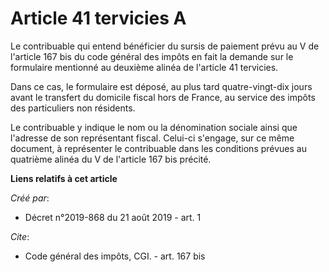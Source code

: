 # Article 41 tervicies A

Le contribuable qui entend bénéficier du sursis de paiement prévu au V de l'article 167 bis du code général des impôts en
fait la demande sur le formulaire mentionné au deuxième alinéa de l'article 41 tervicies.

Dans ce cas, le formulaire est déposé, au plus tard quatre-vingt-dix jours avant le transfert du domicile fiscal hors de
France, au service des impôts des particuliers non résidents.

Le contribuable y indique le nom ou la dénomination sociale ainsi que l'adresse de son représentant fiscal. Celui-ci
s'engage, sur ce même document, à représenter le contribuable dans les conditions prévues au quatrième alinéa du V de
l'article 167 bis précité.

**Liens relatifs à cet article**

_Créé par_:

  - Décret n°2019-868 du 21 août 2019 - art. 1

_Cite_:

  - Code général des impôts, CGI. - art. 167 bis

